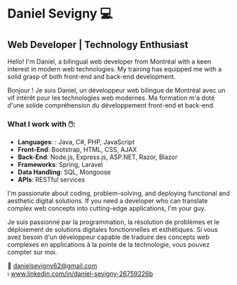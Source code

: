 # Daniel Sevigny 💻

##  Web Developer | Technology Enthusiast

Hello! I'm Daniel, a bilingual web developer from Montréal with a keen interest in modern web technologies. My training has equipped me with a solid grasp of both front-end and back-end development.  

Bonjour ! Je suis Daniel, un développeur web bilingue de Montréal avec un vif intérêt pour les technologies web modernes. Ma formation m'a doté d'une solide compréhension du développement front-end et back-end.

###  What I work with 🖱️:

- **Languages**: : Java, C#, PHP, JavaScript
- **Front-End**: Bootstrap, HTML, CSS, AJAX
- **Back-End**: Node.js, Express.js, ASP.NET, Razor, Blazor
- **Frameworks**: Spring, Laravel
- **Data Handling**: SQL, Mongoose
- **APIs**: RESTful services

I'm passionate about coding, problem-solving, and deploying functional and aesthetic digital solutions. If you need a developer who can translate complex web concepts into cutting-edge applications, I'm your guy.  

Je suis passionné par la programmation, la résolution de problèmes et le déploiement de solutions digitales fonctionnelles et esthétiques. Si vous avez besoin d'un développeur capable de traduire des concepts web complexes en applications à la pointe de la technologie, vous pouvez compter sur moi.

:e-mail: [danielsevigny62@gmail.com](mailto:danielsevigny62@gmail.com)  
:information_source: www.linkedin.com/in/daniel-sevigny-26759226b

